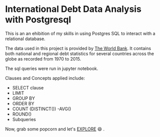 # International Debt Data Analysis with Postgresql

This is an an ehibition of my skills in using Postgres SQL to interact with a relational database. 

The data used in this project is provided by [The World Bank](https://www.worldbank.org/). It contains both national and regional debt statistics for several countries across the globe as recorded from 1970 to 2015.

The sql queries were run in jupyter notebook.

Clauses and Concepts applied include:
- SELECT clause
- LIMIT
- GROUP BY
- ORDER BY
- COUNT (DISTINCT())
-AVG()
- ROUND()
- Subqueries

Now, grab some popcorn and let's [EXPLORE](https://github.com/Data-Dr-hub/SQL-Analysis-Project/blob/74813e5a5673897b51f9a379ac29292aab97c143/notebook.ipynb) :smile: .
